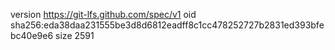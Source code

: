 version https://git-lfs.github.com/spec/v1
oid sha256:eda38daa231555be3d8d6812eadff8c1cc478252727b2831ed393bfebc40e9e6
size 2591
